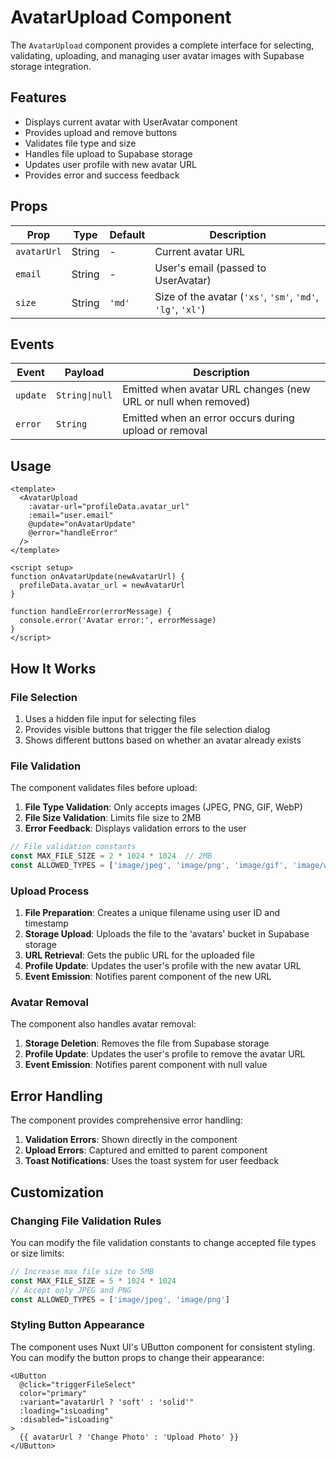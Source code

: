 # AvatarUpload Component

The `AvatarUpload` component provides a complete interface for selecting, validating, uploading, and managing user avatar images with Supabase storage integration.

## Features

- Displays current avatar with UserAvatar component
- Provides upload and remove buttons
- Validates file type and size
- Handles file upload to Supabase storage
- Updates user profile with new avatar URL
- Provides error and success feedback

## Props

| Prop | Type | Default | Description |
|------|------|---------|-------------|
| `avatarUrl` | String | - | Current avatar URL |
| `email` | String | - | User's email (passed to UserAvatar) |
| `size` | String | `'md'` | Size of the avatar (`'xs'`, `'sm'`, `'md'`, `'lg'`, `'xl'`) |

## Events

| Event | Payload | Description |
|-------|---------|-------------|
| `update` | `String\|null` | Emitted when avatar URL changes (new URL or null when removed) |
| `error` | `String` | Emitted when an error occurs during upload or removal |

## Usage

```vue
<template>
  <AvatarUpload 
    :avatar-url="profileData.avatar_url" 
    :email="user.email"
    @update="onAvatarUpdate" 
    @error="handleError"
  />
</template>

<script setup>
function onAvatarUpdate(newAvatarUrl) {
  profileData.avatar_url = newAvatarUrl
}

function handleError(errorMessage) {
  console.error('Avatar error:', errorMessage)
}
</script>
```

## How It Works

### File Selection

1. Uses a hidden file input for selecting files
2. Provides visible buttons that trigger the file selection dialog
3. Shows different buttons based on whether an avatar already exists

### File Validation

The component validates files before upload:

1. **File Type Validation**: Only accepts images (JPEG, PNG, GIF, WebP)
2. **File Size Validation**: Limits file size to 2MB
3. **Error Feedback**: Displays validation errors to the user

```js
// File validation constants
const MAX_FILE_SIZE = 2 * 1024 * 1024  // 2MB
const ALLOWED_TYPES = ['image/jpeg', 'image/png', 'image/gif', 'image/webp']
```

### Upload Process

1. **File Preparation**: Creates a unique filename using user ID and timestamp
2. **Storage Upload**: Uploads the file to the 'avatars' bucket in Supabase storage
3. **URL Retrieval**: Gets the public URL for the uploaded file
4. **Profile Update**: Updates the user's profile with the new avatar URL
5. **Event Emission**: Notifies parent component of the new URL

### Avatar Removal

The component also handles avatar removal:

1. **Storage Deletion**: Removes the file from Supabase storage
2. **Profile Update**: Updates the user's profile to remove the avatar URL
3. **Event Emission**: Notifies parent component with null value

## Error Handling

The component provides comprehensive error handling:

1. **Validation Errors**: Shown directly in the component
2. **Upload Errors**: Captured and emitted to parent component
3. **Toast Notifications**: Uses the toast system for user feedback

## Customization

### Changing File Validation Rules

You can modify the file validation constants to change accepted file types or size limits:

```js
// Increase max file size to 5MB
const MAX_FILE_SIZE = 5 * 1024 * 1024
// Accept only JPEG and PNG
const ALLOWED_TYPES = ['image/jpeg', 'image/png']
```

### Styling Button Appearance

The component uses Nuxt UI's UButton component for consistent styling. You can modify the button props to change their appearance:

```vue
<UButton 
  @click="triggerFileSelect" 
  color="primary" 
  :variant="avatarUrl ? 'soft' : 'solid'" 
  :loading="isLoading"
  :disabled="isLoading"
>
  {{ avatarUrl ? 'Change Photo' : 'Upload Photo' }}
</UButton>
```